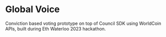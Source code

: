 # Global Voice

Conviction based voting prototype on top of Council SDK using WorldCoin APIs, built during Eth Waterloo 2023 hackathon. 
